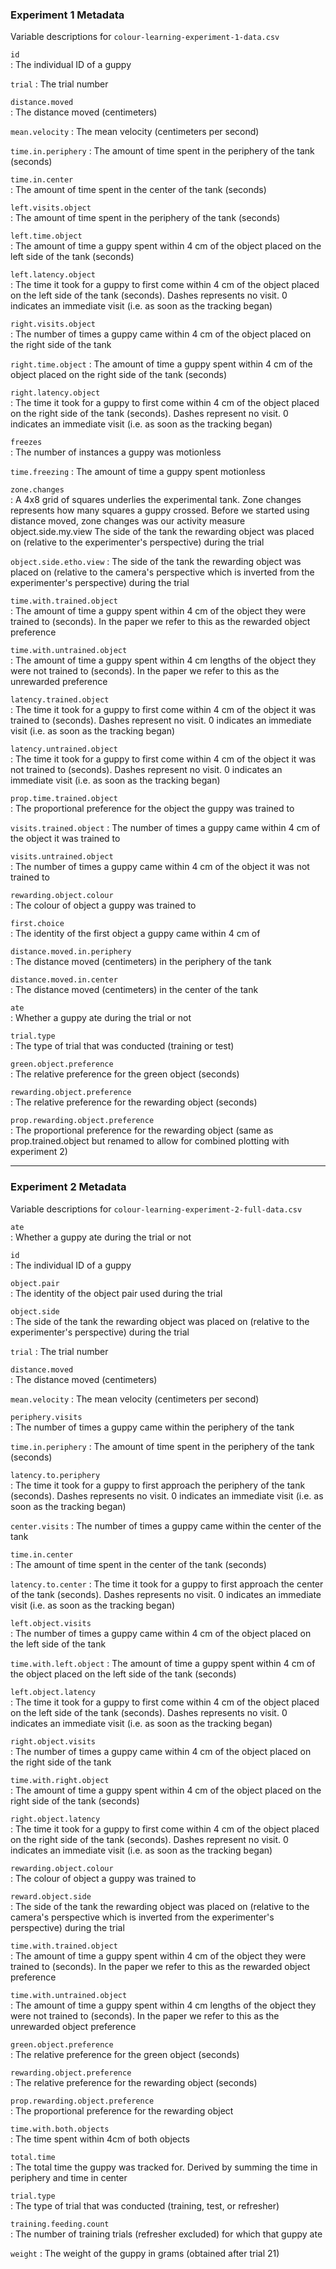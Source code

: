 ### Experiment 1 Metadata

Variable descriptions for `colour-learning-experiment-1-data.csv`

`id`	
: The individual ID of a guppy

`trial`	
: The trial number

`distance.moved`	
: The distance moved (centimeters)

`mean.velocity`	
: The mean velocity (centimeters per second)

`time.in.periphery`	
: The amount of time spent in the periphery of the tank (seconds)

`time.in.center`	
: The amount of time spent in the center of the tank (seconds)

`left.visits.object`	
: The amount of time spent in the periphery of the tank (seconds)

`left.time.object`	
: The amount of time a guppy spent within 4 cm of the object placed on the left
side of the tank (seconds)

`left.latency.object`	
: The time it took for a guppy to first come within 4 cm of the object placed on
the left side of the tank (seconds). Dashes represents no visit. 0 indicates an
immediate visit (i.e. as soon as the tracking began)

`right.visits.object`	
: The number of times a guppy came within 4 cm of the object placed on the right
side of the tank

`right.time.object`	
: The amount of time a guppy spent within 4 cm of the object placed on the right
side of the tank (seconds)

`right.latency.object`	
: The time it took for a guppy to first come within 4 cm of the object placed on
the right side of the tank (seconds). Dashes represent no visit. 0 indicates an
immediate visit (i.e. as soon as the tracking began)

`freezes`	
: The number of instances a guppy was motionless 

`time.freezing`	
: The amount of time a guppy spent motionless

`zone.changes`	
: A 4x8 grid of squares underlies the experimental tank. Zone changes represents
how many squares a guppy crossed. Before we started using distance moved, zone
changes was our activity measure object.side.my.view	The side of the tank the
rewarding object was placed on (relative to the experimenter's perspective)
during the trial

`object.side.etho.view`	
: The side of the tank the rewarding object was placed on (relative to the
camera's perspective which is inverted from the experimenter's perspective)
during the trial

`time.with.trained.object`	
: The amount of time a guppy spent within 4 cm of the object they were trained
to (seconds). In the paper we refer to this as the rewarded object preference

`time.with.untrained.object`	
: The amount of time a guppy spent within 4 cm lengths of the object they were
not trained to (seconds). In the paper we refer to this as the unrewarded
preference

`latency.trained.object`	
: The time it took for a guppy to first come within 4 cm of the object it was
trained to (seconds). Dashes represent no visit. 0 indicates an immediate visit
(i.e. as soon as the tracking began)

`latency.untrained.object`	
: The time it took for a guppy to first come within 4 cm of the object it was
not trained to (seconds). Dashes represent no visit. 0 indicates an immediate
visit (i.e. as soon as the tracking began)

`prop.time.trained.object`	
: The proportional preference for the object the guppy was trained to

`visits.trained.object`	
: The number of times a guppy came within 4 cm of the object it was trained to

`visits.untrained.object`	
: The number of times a guppy came within 4 cm of the object it was not trained
to

`rewarding.object.colour`	
: The colour of object a guppy was trained to

`first.choice`	
: The identity of the first object a guppy came within 4 cm of

`distance.moved.in.periphery`	
: The distance moved (centimeters) in the periphery of the tank

`distance.moved.in.center`	
: The distance moved (centimeters) in the center of the tank

`ate`	
: Whether a guppy ate during the trial or not

`trial.type`	
: The type of trial that was conducted (training or test)

`green.object.preference`	
: The relative preference for the green object (seconds)

`rewarding.object.preference`	
: The relative preference for the rewarding object (seconds)

`prop.rewarding.object.preference`	
: The proportional preference for the rewarding object (same as
prop.trained.object but renamed to allow for combined plotting with
experiment 2)

--------------------------------------------------------------------------------

### Experiment 2 Metadata

Variable descriptions for `colour-learning-experiment-2-full-data.csv`

`ate`	
: Whether a guppy ate during the trial or not

`id`	
: The individual ID of a guppy

`object.pair`	
: The identity of the object pair used during the trial

`object.side`	
: The side of the tank the rewarding object was placed on (relative to the
experimenter's perspective) during the trial

`trial`	
: The trial number

`distance.moved`	
: The distance moved (centimeters)

`mean.velocity`	
: The mean velocity (centimeters per second)

`periphery.visits`	
: The number of times a guppy came within the periphery of the tank

`time.in.periphery`	
: The amount of time spent in the periphery of the tank (seconds)

`latency.to.periphery`	
: The time it took for a guppy to first approach the periphery of the tank
(seconds). Dashes represents no visit. 0 indicates an immediate visit (i.e. as
soon as the tracking began)

`center.visits`	
: The number of times a guppy came within the center of the tank

`time.in.center`	
: The amount of time spent in the center of the tank (seconds)

`latency.to.center`	
: The time it took for a guppy to first approach the center of the tank (seconds).
Dashes represents no visit. 0 indicates an immediate visit (i.e. as soon as the
tracking began)

`left.object.visits`	
: The number of times a guppy came within 4 cm of the object placed on the left
side of the tank

`time.with.left.object`	
: The amount of time a guppy spent within 4 cm of the object placed on the left
side of the tank (seconds)

`left.object.latency`	
: The time it took for a guppy to first come within 4 cm of the object placed on
the left side of the tank (seconds). Dashes represents no visit. 0 indicates an
immediate visit (i.e. as soon as the tracking began)

`right.object.visits`	
: The number of times a guppy came within 4 cm of the object placed on the right
side of the tank

`time.with.right.object`	
: The amount of time a guppy spent within 4 cm of the object placed on the right
side of the tank (seconds)

`right.object.latency`	
: The time it took for a guppy to first come within 4 cm of the object placed on
the right side of the tank (seconds). Dashes represent no visit. 0 indicates an
immediate visit (i.e. as soon as the tracking began)

`rewarding.object.colour`	
: The colour of object a guppy was trained to

`reward.object.side`	
: The side of the tank the rewarding object was placed on (relative to the
camera's perspective which is inverted from the experimenter's perspective)
during the trial

`time.with.trained.object`	
: The amount of time a guppy spent within 4 cm of the object they were trained
to (seconds). In the paper we refer to this as the rewarded object preference

`time.with.untrained.object`	
: The amount of time a guppy spent within 4 cm lengths of the object they were
not trained to (seconds). In the paper we refer to this as the unrewarded object
preference

`green.object.preference`	
: The relative preference for the green object (seconds)

`rewarding.object.preference`	
: The relative preference for the rewarding object (seconds)

`prop.rewarding.object.preference`	
: The proportional preference for the rewarding object

`time.with.both.objects`	
: The time spent within 4cm of both objects

`total.time`	
: The total time the guppy was tracked for. Derived by summing the time in
periphery and time in center

`trial.type`	
: The type of trial that was conducted (training, test, or refresher)

`training.feeding.count`	
: The number of training trials (refresher excluded) for which that guppy ate

`weight`
: The weight of the guppy in grams (obtained after trial 21)
